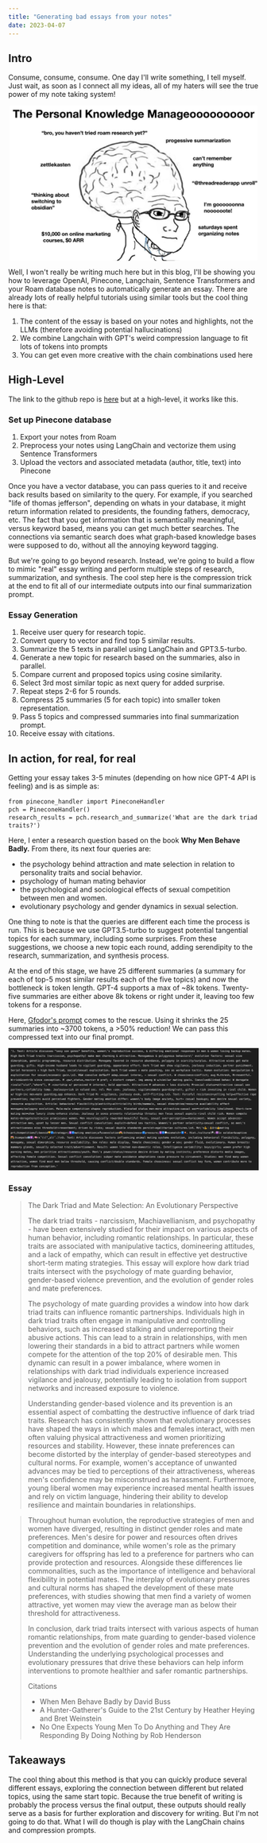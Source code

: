 ```yaml
---
title: "Generating bad essays from your notes"
date: 2023-04-07
---
```


## Intro
Consume, consume, consume. One day I'll write something, I tell myself. Just wait, as soon as I connect all my ideas, all of my haters will see the true power of my note taking system!

<img src="../assets/images/2023-04-07-note-takeeer.JPG" alt="Note taker" width="500" style="display: block; margin-left: auto; margin-right: auto;">


Well, I won't really be writing much here but in this blog, I'll be showing you how to leverage OpenAI, Pinecone, Langchain, Sentence Transformers and your Roam database notes to automatically generate an essay. There are already lots of really helpful tutorials using similar tools but the cool thing here is that:
1. The content of the essay is based on your notes and highlights, not the LLMs (therefore avoiding potential hallucinations)
2. We combine Langchain with GPT's weird compression language to fit lots of tokens into prompts
3. You can get even more creative with the chain combinations used here


## High-Level
The link to the github repo is [here](https://github.com/d-v-dlee/langchain-pinecone-roam) but at a high-level, it works like this.

### Set up Pinecone database
1. Export your notes from Roam
2. Preprocess your notes using LangChain and vectorize them using Sentence Transformers
3. Upload the vectors and associated metadata (author, title, text) into Pinecone

Once you have a vector database, you can pass queries to it and receive back results based on similarity to the query. For example, if you searched "life of thomas jefferson", depending on whats in your database, it might return information related to presidents, the founding fathers, democracy, etc. The fact that you get information that is semantically meaningful, versus keyword based, means you can get much better searches. The connections via semantic search does what graph-based knowledge bases were supposed to do, without all the annoying keyword tagging.

But we're going to go beyond research. Instead, we're going to build a flow to mimic "real" essay writing and perform multiple steps of research, summarization, and synthesis. The cool step here is the compression trick at the end to fit all of our intermediate outputs into our final summarization prompt.

### Essay Generation
1. Receive user query for research topic.
2. Convert query to vector and find top 5 similar results.
3. Summarize the 5 texts in parallel using LangChain and GPT3.5-turbo.
4. Generate a new topic for research based on the summaries, also in parallel.
5. Compare current and proposed topics using cosine similarity.
6. Select 3rd most similar topic as next query for added surprise.
7. Repeat steps 2-6 for 5 rounds.
8. Compress 25 summaries (5 for each topic) into smaller token representation.
9. Pass 5 topics and compressed summaries into final summarization prompt.
10. Receive essay with citations.

## In action, for real, for real

Getting your essay takes 3-5 minutes (depending on how nice GPT-4 API is feeling) and is as simple as:
```
from pinecone_handler import PineconeHandler
pch = PineconeHandler()
research_results = pch.research_and_summarize('What are the dark triad traits?')
```

Here, I enter a research question based on the book **Why Men Behave Badly.** From there, its next four queries are:
* the psychology behind attraction and mate selection in relation to personality traits and social behavior.
* psychology of human mating behavior
* the psychological and sociological effects of sexual competition between men and women.
* evolutionary psychology and gender dynamics in sexual selection.

One thing to note is that the queries are different each time the process is run. This is because we use GPT3.5-turbo to suggest potential tangential topics for each summary, including some surprises. From these suggestions, we choose a new topic each round, adding serendipity to the research, summarization, and synthesis process.

At the end of this stage, we have 25 different summaries (a summary for each of top-5 most similar results each of the five topics) and now the bottleneck is token length. GPT-4 supports a max of ~8k tokens. Twenty-five summaries are either above 8k tokens or right under it, leaving too few tokens for a response. 

Here, [Gfodor's prompt](https://twitter.com/gfodor/status/1643415357615640577) comes to the rescue. Using it shrinks the 25 summaries into ~3700 tokens, a >50% reduction! We can pass this compressed text into our final prompt.

![Alt Text](/assets/images/2023-04-07-shoggoth.JPG)

### Essay

>The Dark Triad and Mate Selection: An Evolutionary Perspective
>
>The dark triad traits - narcissism, Machiavellianism, and psychopathy - have been extensively studied for their impact on various aspects of human behavior, including romantic relationships. In particular, these traits are associated with manipulative tactics, domineering attitudes, and a lack of empathy, which can result in effective yet destructive short-term mating strategies. This essay will explore how dark triad traits intersect with the psychology of mate guarding behavior, gender-based violence prevention, and the evolution of gender roles and mate preferences.
>
>The psychology of mate guarding provides a window into how dark triad traits can influence romantic partnerships. Individuals high in dark triad traits often engage in manipulative and controlling behaviors, such as increased stalking and underreporting their abusive actions. This can lead to a strain in relationships, with men lowering their standards in a bid to attract partners while women compete for the attention of the top 20% of desirable men. This dynamic can result in a power imbalance, where women in relationships with dark triad individuals experience increased vigilance and jealousy, potentially leading to isolation from support networks and increased exposure to violence.
>
>Understanding gender-based violence and its prevention is an essential aspect of combatting the destructive influence of dark triad traits. Research has consistently shown that evolutionary processes have shaped the ways in which males and females interact, with men often valuing physical attractiveness and women prioritizing resources and stability. However, these innate preferences can become distorted by the interplay of gender-based stereotypes and cultural norms. For example, women's acceptance of unwanted advances may be tied to perceptions of their attractiveness, whereas men's confidence may be misconstrued as harassment. Furthermore, young liberal women may experience increased mental health issues and rely on victim language, hindering their ability to develop resilience and maintain boundaries in relationships.

>Throughout human evolution, the reproductive strategies of men and women have diverged, resulting in distinct gender roles and mate preferences. Men's desire for power and resources often drives competition and dominance, while women's role as the primary caregivers for offspring has led to a preference for partners who can provide protection and resources. Alongside these differences lie commonalities, such as the importance of intelligence and behavioral flexibility in potential mates. The interplay of evolutionary pressures and cultural norms has shaped the development of these mate preferences, with studies showing that men find a variety of women attractive, yet women may view the average man as below their threshold for attractiveness.
>
>In conclusion, dark triad traits intersect with various aspects of human romantic relationships, from mate guarding to gender-based violence prevention and the evolution of gender roles and mate preferences. Understanding the underlying psychological processes and evolutionary pressures that drive these behaviors can help inform interventions to promote healthier and safer romantic partnerships.
>
>Citations
>* When Men Behave Badly by David Buss
>* A Hunter-Gatherer's Guide to the 21st Century by Heather Heying and Bret Weinstein
>* No One Expects Young Men To Do Anything and They Are Responding By Doing Nothing by Rob Henderson

## Takeaways

The cool thing about this method is that you can quickly produce several different essays, exploring the connection between different but related topics, using the same start topic. Because the true benefit of writing is probably the process versus the final output, these outputs should really serve as a basis for further exploration and discovery for writing. But I'm not going to do that. What I will do though is play with the LangChain chains and compression prompts. 
